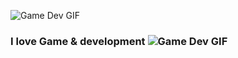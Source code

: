 ![Game Dev GIF](https://www.animatedimages.org/data/media/707/animated-welcome-image-0215.gif)

### I love Game & development ![Game Dev GIF](https://www.animatedimages.org/data/media/1629/animated-video-game-image-0002.gif)
